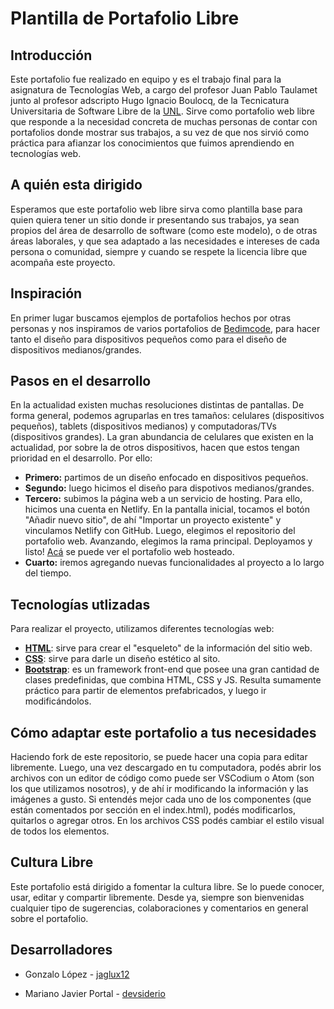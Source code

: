 # Plantilla de Portafolio Libre

## Introducción

Este portafolio fue realizado en equipo y es el trabajo final para la asignatura de Tecnologías Web, a cargo del profesor Juan Pablo Taulamet junto al profesor adscripto Hugo Ignacio Boulocq, de la Tecnicatura Universitaria de Software Libre de la [UNL](https://www.unl.edu.ar/). Sirve como portafolio web libre que responde a la necesidad concreta de muchas personas de contar con portafolios donde mostrar sus trabajos, a su vez de que nos sirvió como práctica para afianzar los conocimientos que fuimos aprendiendo en tecnologías web.

## A quién esta dirigido

Esperamos que este portafolio web libre sirva como plantilla base para quien quiera tener un sitio donde ir presentando sus trabajos, ya sean propios del área de desarrollo de software (como este modelo), o de otras áreas laborales, y que sea adaptado a las necesidades e intereses de cada persona o comunidad, siempre y cuando se respete la licencia libre que acompaña este proyecto.

## Inspiración

En primer lugar buscamos ejemplos de portafolios hechos por otras personas y nos inspiramos de varios portafolios de [Bedimcode](https://github.com/bedimcode), para hacer tanto el diseño para dispositivos pequeños como para el diseño de dispositivos medianos/grandes.
## Pasos en el desarrollo

En la actualidad existen muchas resoluciones distintas de pantallas. De forma general, podemos agruparlas en tres tamaños: celulares (dispositivos pequeños), tablets (dispositivos medianos) y computadoras/TVs (dispositivos grandes). La gran abundancia de celulares que existen en la actualidad, por sobre la de otros dispositivos, hacen que estos tengan prioridad en el desarrollo. Por ello:

 - **Primero:** partimos de un diseño enfocado en dispositivos pequeños.
 - **Segundo:** luego hicimos el diseño para dispotivos medianos/grandes.
 - **Tercero:** subimos la página web a un servicio de hosting. Para ello, hicimos una cuenta en Netlify. En la pantalla inicial, tocamos el botón "Añadir nuevo sitio", de ahí "Importar un proyecto existente" y vinculamos Netlify con GitHub. Luego, elegimos el repositorio del portafolio web. Avanzando, elegimos la rama principal. Deployamos y listo!
 [Acá](https://portafolio-tecweb.netlify.app/) se puede ver el portafolio web hosteado.
 - **Cuarto:** iremos agregando nuevas funcionalidades al proyecto a lo largo del tiempo.

## Tecnologías utlizadas

Para realizar el proyecto, utilizamos diferentes tecnologías web:

 - **[HTML](https://es.wikipedia.org/wiki/HTML)**: sirve para crear el "esqueleto" de la información del sitio web.
 - **[CSS](https://es.wikipedia.org/wiki/CSS)**: sirve para darle un diseño estético al sito.
 - **[Bootstrap](https://es.wikipedia.org/wiki/Bootstrap_(framework))**: es un framework front-end que posee una gran cantidad de clases predefinidas, que combina HTML, CSS y JS. Resulta sumamente práctico para partir de elementos prefabricados, y luego ir modificándolos.

## Cómo adaptar este portafolio a tus necesidades

Haciendo fork de este repositorio, se puede hacer una copia para editar libremente. Luego, una vez descargado en tu computadora, podés abrir los archivos con un editor de código como puede ser VSCodium o Atom (son los que utilizamos nosotros), y de ahí ir modificando la información y las imágenes a gusto. Si entendés mejor cada uno de los componentes (que están comentados por sección en el index.html), podés modificarlos, quitarlos o agregar otros. En los archivos CSS podés cambiar el estilo visual de todos los elementos.

## Cultura Libre

Este portafolio está dirigido a fomentar la cultura libre. Se lo puede conocer, usar, editar y compartir libremente. Desde ya, siempre son bienvenidas cualquier tipo de sugerencias, colaboraciones y comentarios en general sobre el portafolio.

## Desarrolladores

  - Gonzalo López - [jaglux12](https://github.com/jaglux12)

  - Mariano Javier Portal - [devsiderio](https://github.com/devsiderio)
